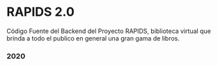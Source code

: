# RAPIDS 2.0

Código Fuente del Backend del Proyecto RAPIDS, biblioteca virtual que brinda a todo el publico en general una gran gama de libros.

### 2020
